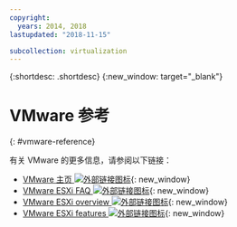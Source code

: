 ```yaml
---
copyright:
  years: 2014, 2018
lastupdated: "2018-11-15"

subcollection: virtualization
---
```

{:shortdesc: .shortdesc}
{:new_window: target="_blank"}

# VMware 参考
{: #vmware-reference}

有关 VMware 的更多信息，请参阅以下链接：

* [VMware 主页 ![外部链接图标](../../icons/launch-glyph.svg "外部链接图标")](https://www.vmware.com/){: new_window}
* [VMware ESXi FAQ ![外部链接图标](../../icons/launch-glyph.svg "外部链接图标")](https://www.vmware.com/products/vi/esx/esx_faq.html){: new_window}
* [VMware ESXi overview ![外部链接图标](../../icons/launch-glyph.svg "外部链接图标")](https://www.vmware.com/products/vi/esx/index.html){: new_window}
* [VMware ESXi features ![外部链接图标](../../icons/launch-glyph.svg "外部链接图标")](https://www.vmware.com/products/esxi-and-esx.html){: new_window}
